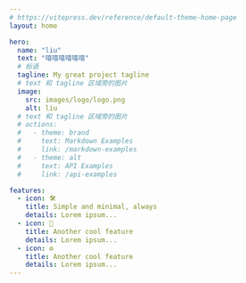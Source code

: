 ```yaml
---
# https://vitepress.dev/reference/default-theme-home-page
layout: home

hero:
  name: "liu"
  text: "嘻嘻嘻嘻嘻嘻"
  # 标语
  tagline: My great project tagline
  # text 和 tagline 区域旁的图片
  image:
    src: images/logo/logo.png
    alt: liu
  # text 和 tagline 区域旁的图片
  # actions:
  #   - theme: brand
  #     text: Markdown Examples
  #     link: /markdown-examples
  #   - theme: alt
  #     text: API Examples
  #     link: /api-examples

features:
  - icon: 🛠️
    title: Simple and minimal, always
    details: Lorem ipsum...
  - icon: 🤩
    title: Another cool feature
    details: Lorem ipsum...
  - icon: ⚙︎
    title: Another cool feature
    details: Lorem ipsum...
---
```

